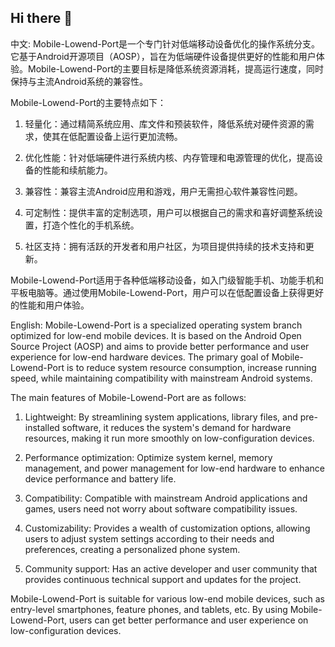 ## Hi there 👋

中文:
Mobile-Lowend-Port是一个专门针对低端移动设备优化的操作系统分支。它基于Android开源项目（AOSP），旨在为低端硬件设备提供更好的性能和用户体验。Mobile-Lowend-Port的主要目标是降低系统资源消耗，提高运行速度，同时保持与主流Android系统的兼容性。

Mobile-Lowend-Port的主要特点如下：

1. 轻量化：通过精简系统应用、库文件和预装软件，降低系统对硬件资源的需求，使其在低配置设备上运行更加流畅。

2. 优化性能：针对低端硬件进行系统内核、内存管理和电源管理的优化，提高设备的性能和续航能力。

3. 兼容性：兼容主流Android应用和游戏，用户无需担心软件兼容性问题。

4. 可定制性：提供丰富的定制选项，用户可以根据自己的需求和喜好调整系统设置，打造个性化的手机系统。

5. 社区支持：拥有活跃的开发者和用户社区，为项目提供持续的技术支持和更新。

Mobile-Lowend-Port适用于各种低端移动设备，如入门级智能手机、功能手机和平板电脑等。通过使用Mobile-Lowend-Port，用户可以在低配置设备上获得更好的性能和用户体验。 

English:
Mobile-Lowend-Port is a specialized operating system branch optimized for low-end mobile devices. It is based on the Android Open Source Project (AOSP) and aims to provide better performance and user experience for low-end hardware devices. The primary goal of Mobile-Lowend-Port is to reduce system resource consumption, increase running speed, while maintaining compatibility with mainstream Android systems.

The main features of Mobile-Lowend-Port are as follows:

1. Lightweight: By streamlining system applications, library files, and pre-installed software, it reduces the system's demand for hardware resources, making it run more smoothly on low-configuration devices.

2. Performance optimization: Optimize system kernel, memory management, and power management for low-end hardware to enhance device performance and battery life.

3. Compatibility: Compatible with mainstream Android applications and games, users need not worry about software compatibility issues.

4. Customizability: Provides a wealth of customization options, allowing users to adjust system settings according to their needs and preferences, creating a personalized phone system.

5. Community support: Has an active developer and user community that provides continuous technical support and updates for the project.

Mobile-Lowend-Port is suitable for various low-end mobile devices, such as entry-level smartphones, feature phones, and tablets, etc. By using Mobile-Lowend-Port, users can get better performance and user experience on low-configuration devices.

